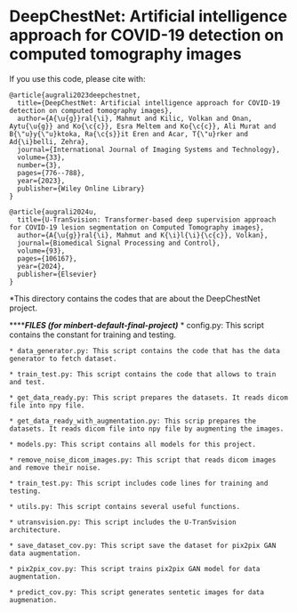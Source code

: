 # DeepChestNet: Artificial intelligence approach for COVID-19 detection on computed tomography images

If you use this code, please cite with:

```
@article{augrali2023deepchestnet,
  title={DeepChestNet: Artificial intelligence approach for COVID-19 detection on computed tomography images},
  author={A{\u{g}}ral{\i}, Mahmut and Kilic, Volkan and Onan, Aytu{\u{g}} and Ko{\c{c}}, Esra Meltem and Ko{\c{c}}, Ali Murat and B{\"u}y{\"u}ktoka, Ra{\c{s}}it Eren and Acar, T{\"u}rker and Ad{\i}belli, Zehra},
  journal={International Journal of Imaging Systems and Technology},
  volume={33},
  number={3},
  pages={776--788},
  year={2023},
  publisher={Wiley Online Library}
}
```

```
@article{augrali2024u,
  title={U-TranSvision: Transformer-based deep supervision approach for COVID-19 lesion segmentation on Computed Tomography images},
  author={A{\u{g}}ral{\i}, Mahmut and K{\i}l{\i}{\c{c}}, Volkan},
  journal={Biomedical Signal Processing and Control},
  volume={93},
  pages={106167},
  year={2024},
  publisher={Elsevier}
}
```


*This directory contains the codes that are about the DeepChestNet project.

*************************FILES (for minbert-default-final-project)*********************	
	* config.py: This script contains the constant for training and testing.
	
	* data_generator.py: This script contains the code that has the data generator to fetch dataset.
	
	* train_test.py: This script contains the code that allows to train and test.
	
	* get_data_ready.py: This script prepares the datasets. It reads dicom file into npy file.
	
	* get_data_ready_with_augmentation.py: This scrip prepares the datasets. It reads dicom file into npy file by augmenting the images.
	
	* models.py: This script contains all models for this project.
	
	* remove_noise_dicom_images.py: This script that reads dicom images and remove their noise.	
	
	* train_test.py: This script includes code lines for training and testing.
	
	* utils.py: This script contains several useful functions.

	* utransvision.py: This script includes the U-TranSvision architecture.

	* save_dataset_cov.py: This script save the dataset for pix2pix GAN data augmentation.

	* pix2pix_cov.py: This script trains pix2pix GAN model for data augmentation.

	* predict_cov.py: This script generates sentetic images for data augmenation.

